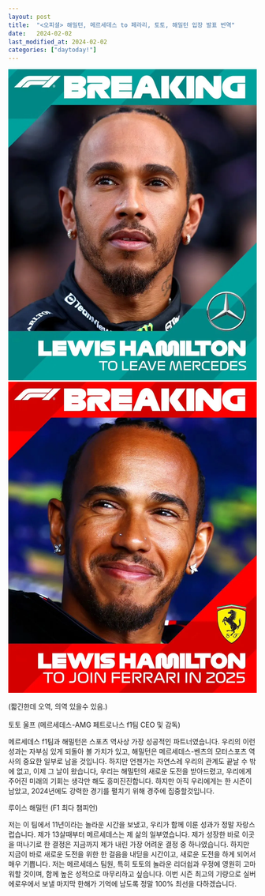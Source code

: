 ```yaml
---
layout: post
title:  "<오피셜> 해밀턴, 메르세데스 to 페라리, 토토, 해밀턴 입장 발표 번역"
date:   2024-02-02
last_modified_at: 2024-02-02
categories: ["daytoday!"]
---
```


![image](https://raw.githubusercontent.com/whoisrealminjueun/images/main/BREAKING-%20Lewis%20Hamilton%20and%20Mercedes%20to%20part%20ways%20at%20the%20end%20of%20the%202024%20season%20F1%20%20Formula1%20%20LewisHamilton%20%40lewishamilton.webp)
![image](https://raw.githubusercontent.com/whoisrealminjueun/images/main/BREAKING-%20Lewis%20Hamilton%20to%20join%20Ferrari%20in%202025!%20F1%20%20Formula1%20%20LewisHamilton%20%20Ferrari%20%40lewishamilton%20%40scuderiaferrari.webp)

(짧긴한데 오역, 의역 있을수 있음.)
<br><br>
토토 울프 (메르세데스-AMG 페트로나스 f1팀 CEO 및 감독)

메르세데스 f1팀과 해밀턴은 스포츠 역사상 가장 성공적인 파트너였습니다.
우리의 이런 성과는 자부심 있게 되돌아 볼 가치가 있고, 해밀턴은 메르세데스-벤츠의 모터스포츠 역사의 중요한 일부로 남을 것입니다. 하지만 언젠가는 자연스레 우리의 관계도 끝날 수 밖에 없고, 이제 그 날이 왔습니다, 우리는 해밀턴의 새로운 도전을 받아드렸고, 우리에게 주어진 미래의 기회는 생각만 해도 흥미진진합니다. 하지만 아직 우리에게는 한 시즌이 남았고, 2024년에도 강력한 경기를 펼치기 위해 경주에 집중할것입니다.

루이스 해밀턴 (F1 최다 챔피언)

저는 이 팀에서 11년이라는 놀라운 시간을 보냈고, 우리가 함께 이룬 성과가 정말 자랑스럽습니다. 제가 13살때부터 메르세데스는 제 삶의 일부였습니다. 제가 성장한 바로 이곳을 떠나기로 한 결정은 지금까지 제가 내린 가장 어려운 결정 중 하나였습니다. 하지만 지금이 바로 새로운 도전을 위한 한 걸음을 내딛을 시간이고, 새로운 도전을 하게 되어서 매우 기쁩니다.
저는 메르세데스 팀원, 특히 토토의 놀라운 리더쉽과 우정에 영원히 고마워할 것이며, 함께 높은 성적으로 마무리하고 싶습니다.
이번 시즌 최고의 기량으로 실버에로우에서 보낼 마지막 한해가 기억에 남도록 정말 100% 최선을 다하겠습니다.
